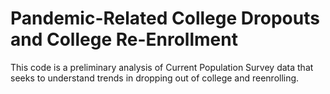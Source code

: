 # Pandemic-Related College Dropouts and College Re-Enrollment

This code is a preliminary analysis of Current Population Survey data that seeks to understand trends in dropping out of college and reenrolling. 
